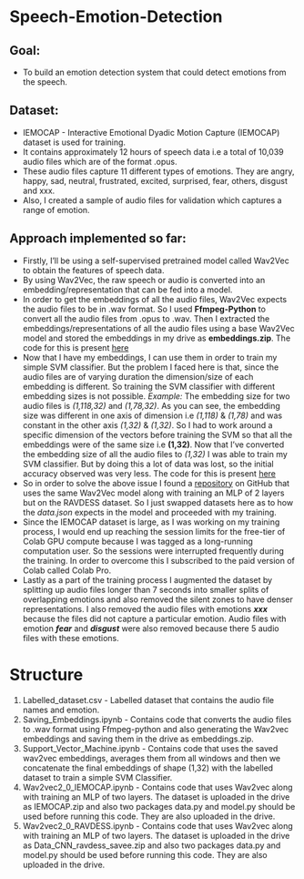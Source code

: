# Speech-Emotion-Detection

## Goal:
* To build an emotion detection system that could detect emotions from the speech.

## Dataset:
* IEMOCAP - Interactive Emotional Dyadic Motion Capture (IEMOCAP) dataset is used for training.
*	It contains approximately 12 hours of speech data i.e a total of 10,039 audio files which are of the format .opus. 
*	These audio files capture 11 different types of emotions. They are angry, happy, sad, neutral, frustrated, excited, surprised, fear, others, disgust and xxx.
*	Also, I created a sample of audio files for validation which captures a range of emotion.

## Approach implemented so far:
*	Firstly, I’ll be using a self-supervised pretrained model called Wav2Vec to obtain the features of speech data.
*	By using Wav2Vec, the raw speech or audio is converted into an embedding/representation that can be fed into a model. 
*	In order to get the embeddings of all the audio files, Wav2Vec expects the audio files to be in .wav format. So I used **Ffmpeg-Python** to convert all the audio files from .opus to .wav. Then I extracted the embeddings/representations of all the audio files using a base Wav2Vec model and stored the embeddings in my drive as **embeddings.zip**. The code for this is present [here](https://github.com/Salman-24/Speech-Emotion-Detection/blob/main/Saving_Embeddings.ipynb)
*	Now that I have my embeddings, I can use them in order to train my simple SVM classifier. But the problem I faced here is that, since the audio files are of varying duration the dimension/size of each embedding is different. So training the SVM classifier with different embedding sizes is not possible. 
*Example:* The embedding size for two audio files is *(1,118,32)* and *(1,78,32)*. As you can see, the embedding size was different in one axis of dimension i.e *(1,118)* & *(1,78)* and was constant in the other axis *(1,32)* & *(1,32)*. So I had to work around a specific dimension of the vectors before training the SVM so that all the embeddings were of the same size i.e **(1,32)**. Now that I’ve converted the embedding size of all the audio files to *(1,32)* I was able to train my SVM classifier. But by doing this a lot of data was lost, so the initial accuracy observed was very less. The code for this is present [here](https://github.com/Salman-24/Speech-Emotion-Detection/blob/main/Support_Vector_Machine.ipynb)
* So in order to solve the above issue I found a [repository](https://github.com/WinsteadZhu/Fine-Tune-Wav2Vec2) on GitHub that uses the same Wav2Vec model along with training an MLP of 2 layers but on the RAVDESS dataset. So I just swapped datasets here as to how the *data.json* expects in the model and proceeded with my training.
* Since the IEMOCAP dataset is large, as I was working on my training process, I would end up reaching the session limits for the free-tier of Colab GPU compute because I was tagged as a long-running computation user. So the sessions were interrupted frequently during the training. In order to overcome this I subscribed to the paid version of Colab called Colab Pro.
*	Lastly as a part of the training process I augmented the dataset by splitting up audio files longer than 7 seconds into smaller splits of overlapping emotions and also removed the silent zones to have denser representations. I also removed the audio files with emotions ***xxx*** because the files did not capture a particular emotion. Audio files with emotion ***fear*** and ***disgust*** were also removed because there 5 audio files with these emotions.


# Structure
1) Labelled_dataset.csv - Labelled dataset that contains the audio file names and emotion.
2) Saving_Embeddings.ipynb - Contains code that converts the audio files to .wav format using Ffmpeg-python and also generating the Wav2vec embeddings and saving them in the drive as embeddings.zip.
3) Support_Vector_Machine.ipynb - Contains code that uses the saved wav2vec embeddings, averages them from all windows and then we concatenate the final embeddings of shape (1,32) with the labelled dataset to train a simple SVM Classifier. 
4) Wav2vec2_0_IEMOCAP.ipynb - Contains code that uses Wav2vec along with training an MLP of two layers. The dataset is uploaded in the drive as IEMOCAP.zip and also two packages data.py and model.py should be used before running this code. They are also uploaded in the drive.
5) Wav2vec2_0_RAVDESS.ipynb - Contains code that uses Wav2vec along with training an MLP of two layers. The dataset is uploaded in the drive as Data_CNN_ravdess_savee.zip and also two packages data.py and model.py should be used before running this code. They are also uploaded in the drive.







